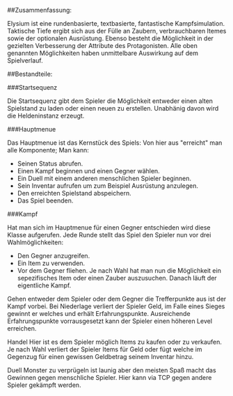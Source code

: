 ##Zusammenfassung:

Elysium ist eine rundenbasierte, textbasierte, fantastische Kampfsimulation. Taktische Tiefe ergibt sich aus der Fülle an Zaubern, verbrauchbaren Itemes sowie der optionalen Ausrüstung. Ebenso besteht die Möglichkeit in der gezielten Verbesserung der Attribute des Protagonisten. 
Alle oben genannten Möglichkeiten haben unmittelbare Auswirkung auf dem Spielverlauf. 

##Bestandteile: 

###Startsequenz
  
Die Startsequenz gibt dem Spieler die Möglichkeit entweder einen alten Spielstand zu laden oder einen neuen zu erstellen.
Unabhänig davon wird die Heldeninstanz erzeugt. 
  

###Hauptmenue

Das Hauptmenue ist das Kernstück des Spiels: Von hier aus "erreicht" man alle Komponente; Man kann: 
- Seinen Status abrufen. 
- Einen Kampf beginnen und einen Gegner wählen. 
- Ein Duell mit einem anderen menschlichen Spieler beginnen. 
- Sein Inventar aufrufen um zum Beispiel Ausrüstung anzulegen. 
- Den erreichten Spielstand abspeichern. 
- Das Spiel beenden. 
      
###Kampf

Hat man sich im Hauptmenue für einen Gegner entschieden wird diese Klasse aufgerufen. 
Jede Runde stellt das Spiel den Spieler nun vor drei Wahlmöglichkeiten: 
- Den Gegner anzugreifen. 
- Ein Item zu verwenden. 
- Vor dem Gegner fliehen. 
Je nach Wahl hat man nun die Möglichkeit ein sepezifisches Item oder einen Zauber auszusuchen. Danach läuft der eigentliche Kampf. 
    
Gehen entweder dem Spieler oder dem Gegner die Trefferpunkte aus ist der Kampf vorbei. Bei Niederlage verliert der Spieler Geld, im Falle eines Sieges gewinnt er welches und erhält Erfahrungspunkte. Ausreichende Erfahrungspunkte vorrausgesetzt kann der Spieler einen höheren Level erreichen. 
    
  Handel
    Hier ist es dem Spieler möglich Items zu kaufen oder zu verkaufen. Je nach Wahl verliert der Spieler Items für Geld oder fügt welche im Gegenzug für einen gewissen Geldbetrag seinem Inventar hinzu. 
    
  Duell
    Monster zu verprügeln ist launig aber den meisten Spaß macht das Gewinnen gegen menschliche Spieler. Hier kann via TCP gegen andere Spieler gekämpft werden. 
